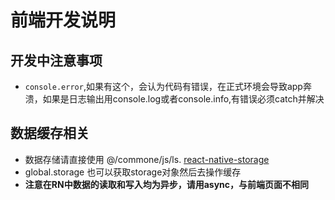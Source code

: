 # 前端开发说明

## 开发中注意事项
- `console.error`,如果有这个，会认为代码有错误，在正式环境会导致app奔溃，如果是日志输出用console.log或者console.info,有错误必须catch并解决

## 数据缓存相关
- 数据存储请直接使用 @/commone/js/ls. [react-native-storage](https://github.com/sunnylqm/react-native-storage/blob/HEAD/README.zh-CN.md)
- global.storage 也可以获取storage对象然后去操作缓存
- **注意在RN中数据的读取和写入均为异步，请用async，与前端页面不相同**



